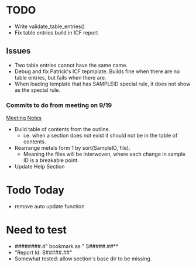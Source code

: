 # TODO

- Write validate_table_entries()
- Fix table entries build in ICF report

## Issues

- Two table entries cannot have the same name.
- Debug and fix Patrick's ICF tepmplate. Builds fine when there are no table entries, but fails when there are.
- When loading template that has SAMPLEID special rule, it does not show as the special rule.

### Commits to do from meeting on 9/19

[Meeting Notes](https://docs.google.com/document/d/1KNUOfTx2cZitwFIFhohV-zp3E4agBitj4SXuCxOgKug/edit?pli=1 "Google Docs")

- Build table of contents from the outline.
  - i.e. when a section does not exist it should not be in the table of contents.
- Rearrange metals form 1 by sort(SampleID, file).
  - Meaning the files will be interwoven, where each change in sample ID is a breakable point.
- Update Help Section

# Todo Today

- remove auto update function

# Need to test

- ########.d" bookmark as " S#####.##**
- "Report Id: S#####.##"
- Somewhat tested: allow section's base dir to be missing.

